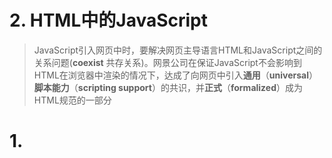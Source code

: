 # 2. HTML中的JavaScript

> JavaScript引入网页中时，要解决网页主导语言HTML和JavaScript之间的关系问题(**coexist** 共存关系)。网景公司在保证JavaScript不会影响到HTML在浏览器中渲染的情况下，达成了向网页中引入**通用**（**universal**）**脚本能力**（**scripting support**）的共识，并**正式**（**formalized**）成为HTML规范的一部分
> 

# 1.<script>元素(The <script> Element)

- 将JavaScript插入HTML的主要方法就是使用`<script>`元素
    - 由网景公司创造
    - 最早在Netscape Navigatior2实现
    - 后来被正式加入到HTML规范

[<script>元素](2%20HTML%E4%B8%AD%E7%9A%84JavaScript/script%20%E5%85%83%E7%B4%A0.md)

# 2.行内代码与外部文件（Inline Code and External File）

## 推荐使用

- 直接在HTML中嵌入JavaScript代码是不被推荐的
- 通常的最佳实践是将JavaScript代码放在外部文件中再被引入（并非强制要求）

## 外部文件引入优点

1. **可维护性**
    1. JavaScript分散到多个HTML页面中或再HTML中的不同位置，维护起来困难
    2. 使用一个目录保存所有JavaScript文件，易于维护，且可以独立于HTML页面来编辑JavaScript代码
2. **缓存**
    1. 浏览器会根据特定的设置**缓存所有的外部链接的JavaScript文件**
    2. 不同页面使用相同的JavaScript文件，只需下载一次，节省开支，页面加载更快
3. **适用未来**
    1. 外部文件的JavaScript不必思考XHTML模式
    2. 包含外部JavaScript文件的语法在HTML和XHTML中是一样的

## 模块化JavaScript文件

- 以**轻量、独立JavaScript组件形式**向客户端送达脚本更具优势
    1. 浏览请求外部文件考虑文件占用的带宽
    2. 在支持SPDY/HTTP2协议的现代浏览器中，细分大的JavaScript文件成小组件，有助于**提高浏览器加载性能**
- 关于SPDY/HTTP2协议
    
    [HTTPS、SPDY和HTTP/2的性能比较](https://www.cnblogs.com/bluestorm/p/7382091.html)
    
- 例子：对于使用轻量，独立JavaScript组件形式的脚本
    1. 加载第一个页面中的脚本.
        
        ```html
        <script src="a.js"></scirpt>
        <script src="component1.js"></scirpt>
        <script src="component2.js"></scirpt>
        <script src="component3.js"></scirpt>
        ```
        
        - 初次请求，浏览器从同一服务器获取外部脚本，逐个加载缓存
        - 从浏览器角度看，这和请求一个完整的大JavaScript文件延迟差不多
    2. 加载第二个页面中的脚本
        
        ```html
        <script src="b.js"></scirpt>
        **<script src="component3.js"></scirpt>**
        <script src="component4.js"></scirpt>
        <script src="component5.js"></scirpt>
        ```
        
        - 第二个页面请求，component3是被分割出来的一个轻量独立JavaScript文件
        - 由于初次请求时已经缓存了component3，所以加载的速度变快了
    - 例子前提是支持SPDY/HTTP2

# 3.文档模式

## 定义

- 文档模式来源于IE5.5
    - 使用**doctype**来切换HTML的文档模式
        
        ```html
        <!-- 在HTML文档最前面声明相关文档模式 -->
        **<!DOCTYPE html>**
        <!-- 现代HTML文档开头一般都是上面的文档模式，表示**HTML5**-->
        ```
        
    - 文档模式有两种：
        - 混杂模式（quirks mode）
        - 标准模式（standard mode）
- 混杂模式：让IE像IE5一样支持一些非标准特性
- 标准模式：让IE具有兼容标准的行为（HTML标准）

## 文档模式区别

- 不同的文档模式的区别主要体现在**CSS渲染的内容**方面
    - 如在标准模式下，一个块元素div包含的内容只有图片时，图片底部都有**3像素**的空白
        
        ![Untitled](2%20HTML%E4%B8%AD%E7%9A%84JavaScript/Untitled.png)
        
    - 而在混杂模式下，标准浏览器（谷歌）中div距图片底部没有空白
        
        ![Untitled](2%20HTML%E4%B8%AD%E7%9A%84JavaScript/Untitled%201.png)
        
- 除了对CSS的影响，对JavaScript也会有一些关联影响（如上述例子中标准模式下获取到div元素的高度为103px而非100px），称之为**副作用**

## 准文档模式（almost standard mode）

- 准文档模式的出现
    - IE支持文档模式切换后，其他浏览器普通跟随实现
    - 其中又出现了第三种文档模式：almost standard mode（准文档模式）
- 描述：
    - 这种模式支持大部分HTML标准特性，但是没有标准那么严格
    - 主要的区别在于如何对待图片元素周围的空白（上面的例子）

## 不同模式的声明方式

### A.混杂模式

- 省略文档开头的doctype声明作为开关
    - 这种约定并不合理，因为不同浏览器都定义了自己的混杂模式，没有一致性可言

### B.标准模式

- 包括严格的HTML4.01，严格的XHTML1.0和正式的HTML5
    
    ```html
    <!-- HTML 4.01 Strict -->
    <!DOCTYPE HTML PUBLIC "-//W3C//DTD HTML 4.01//EN"
    "http://www.w3.org/TR/html4/strict.dtd">
    
    **<!-- XHTML 1.0 Strict -->**
    <!DOCTYPE html PUBLIC
    "-//W3C//DTD XHTML 1.0 Strict//EN"
    "http://www.w3.org/TR/xhtml1/DTD/xhtml1-strict.dtd">
    
    <!-- HTML5 -->
    <!DOCTYPE html>
    ```
    
    ⇒ 现代开发使用HTML5即，正式的HTML5文档模式（标准模式）
    

### C.准标准模式

- 包括过渡性文档类型（Transitional）
    - 过渡HTML4.01
    - 过渡XHTML1
- 和框架集文档类型（Frameset）
    - 框架HTML4.01
    - 框架XHTML1.0
    
    ```html
    <!-- HTML 4.01 Transitional -->
    <!DOCTYPE HTML PUBLIC
    "-//W3C//DTD HTML 4.01 Transitional//EN"
    "http://www.w3.org/TR/html4/loose.dtd">
    <!-- HTML 4.01 Frameset -->
    <!DOCTYPE HTML PUBLIC
    "-//W3C//DTD HTML 4.01 Frameset//EN"
    "http://www.w3.org/TR/html4/frameset.dtd">
    <!-- XHTML 1.0 Transitional -->
    <!DOCTYPE html PUBLIC
    "-//W3C//DTD XHTML 1.0 Transitional//EN"
    "http://www.w3.org/TR/xhtml1/DTD/xhtml1-transitional.dtd">
    <!-- XHTML 1.0 Frameset -->
    <!DOCTYPE html PUBLIC
    "-//W3C//DTD XHTML 1.0 Frameset//EN"
    "http://www.w3.org/TR/xhtml1/DTD/xhtml1-frameset.dtd">
    ```
    

⇒ 准标准模式和标准模式非常接近，**很少需要区分**

⇒ 文档模式的检测也不会区分它们，所以**标准模式在广义上可以指除了混杂模式以外的文档模式**

# 4.<noscript>元素

- 定义
    - 早期有些浏览器不支持JavaScript，noscript元素是一个优雅降级的处理方案
    - <noscript>元素用于给不支持JavaScript的浏览器提供替代内容
- 使用方式
    - noscript元素可以包含任意的可以出现在body元素中的HTML元素（script元素除外）
    - 浏览器渲染noscript中的内容的情况（否则浏览器不会渲染noscript中的内容）
        - 浏览器不支持JavaScript
        - 浏览器对脚本的支持被关闭
- 例子
    
    ```html
    <!DOCTYPE html>
    <html>
    	<head>
    		<title>Exmaple HTML Page</title>
    		<script defer src="example.js"></script>
    	</head>
    	<body>
    		<noscript>
    			<p>This page requires a JavaScript-enable brower.</p>
    		</noscript>
    	</body>
    </html>
    ```
    
    ⇒ 这个例子是在脚本不可用时显示一段话
    
    ⇒ 但是对于支持JavaScript的浏览器，用户不会看到这段话
    

# 总结

- JavaScript的引入
    - JavaScript是通过<script>元素插入到HTML页面的
    - 这个元素可以把JavaScript代码嵌入到HTML页面中混合一起
    - 也可以通过属性外部引入包含JavaScript的文件
- 关于通过script引入JavaScript的特性
    1. 要包含外部JavaScript文件，必须将src属性设置为要包含文件的URL，文件可以跟网页在同一台服务器上，也可以位于不同的域
    2. 所有<script>元素会依照它们在网页上出现的顺序被解释执行。在不使用defer和async属性的情况下，包含在script元素中的代码必须严格按次序解释
    3. 对不推迟执行的脚本，浏览器必须解释完位于<script>元素中的代码，然后才能继续渲染页面的剩余部分。为此通常将<script>元素放在页面末尾，介于主内容之后及</bdoy>标签之前
    4. 可以使用defer属性把脚本推迟到文档渲染完毕后再执行，推迟的脚本原则上按照它们被列出的次序执行
    5. 可以使用async属性表示脚本不需要等待其他脚本，同时也不阻塞文档渲染，即异步加载。异步脚本不能保证按照它们再页面中出现的次序执行
    6. 通过使用<noscript>元素，可以指定再浏览器不支持JavaScript脚本时显示内容。如果浏览器支持并启用脚本，则<noscript>中的任何内容都不会被渲染